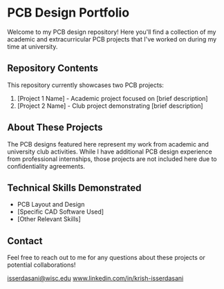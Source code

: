 # PCB Design Portfolio

Welcome to my PCB design repository! Here you'll find a collection of my academic and extracurricular PCB projects that I've worked on during my time at university.

## Repository Contents
This repository currently showcases two PCB projects:
1. [Project 1 Name] - Academic project focused on [brief description]
2. [Project 2 Name] - Club project demonstrating [brief description]

## About These Projects
The PCB designs featured here represent my work from academic and university club activities. While I have additional PCB design experience from professional internships, those projects are not included here due to confidentiality agreements.

## Technical Skills Demonstrated
- PCB Layout and Design
- [Specific CAD Software Used]
- [Other Relevant Skills]

## Contact
Feel free to reach out to me for any questions about these projects or potential collaborations!

isserdasani@wisc.edu
www.linkedin.com/in/krish-isserdasani